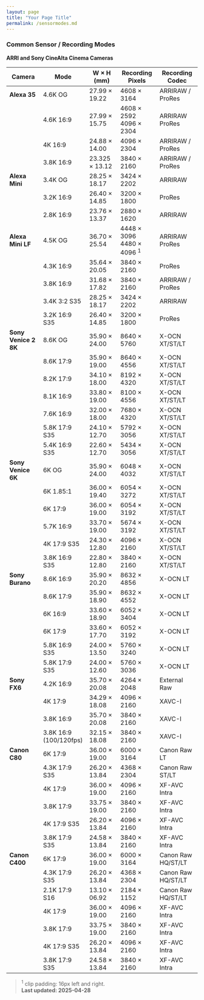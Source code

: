 ```yaml
---
layout: page
title: "Your Page Title"
permalink: /sensormodes.md
---
```


### Common Sensor / Recording Modes<br>
**ARRI and Sony CineAlta Cinema Cameras**

| Camera               | Mode      				   | W × H (mm)     | Recording Pixels            			  | Recording Codec    |
|----------------------|---------------------------|----------------|-----------------------------------------|--------------------|
| **Alexa 35**         | 4.6K OG   				   | 27.99 × 19.22  | 4608 × 3164                 			  | ARRIRAW / ProRes   |
|                      | 4.6K 16:9 				   | 27.99 × 15.75  | 4608 × 2592<br>4096 × 2304  			  | ARRIRAW<br>ProRes  |
|                      | 4K 16:9   				   | 24.88 × 14.00  | 4096 × 2304                 			  | ARRIRAW / ProRes   |
|                      | 3.8K 16:9 				   | 23.325 × 13.12 | 3840 × 2160                 			  | ARRIRAW / ProRes   |
| **Alexa Mini**       | 3.4K OG   				   | 28.25 × 18.17  | 3424 × 2202                			  | ARRIRAW            |
|                      | 3.2K 16:9 				   | 26.40 × 14.85  | 3200 × 1800                 			  | ProRes             |
|                      | 2.8K 16:9 				   | 23.76 × 13.37  | 2880 × 1620                 			  | ARRIRAW            |
| **Alexa Mini LF**    | 4.5K OG   				   | 36.70 × 25.54  | 4448 × 3096<br>4480 × 4096 <sup>1</sup> | ARRIRAW<br>ProRes  |
|                      | 4.3K 16:9 				   | 35.64 × 20.05  | 3840 × 2160                 			  | ProRes             |
|                      | 3.8K 16:9 				   | 31.68 × 17.82  | 3840 × 2160                 			  | ARRIRAW / ProRes   |
|				       | 3.4K 3:2 S35  			   | 28.25 × 18.17  | 3424 × 2202 			  				  | ARRIRAW			   |
|    			       | 3.2K 16:9 S35 			   | 26.40 × 14.85  | 3200 × 1800			  				  | ProRes			   | 
| **Sony Venice 2 8K** | 8.6K OG				   | 35.90 × 24.00  | 8640 × 5760                			  | X-OCN XT/ST/LT     |
|                      | 8.6K 17:9   			   | 35.90 × 19.00  | 8640 × 4556                			  | X-OCN XT/ST/LT     |
|                      | 8.2K 17:9 				   | 34.10 × 18.00  | 8192 × 4320                 			  | X-OCN XT/ST/LT     |
|                      | 8.1K 16:9 				   | 33.80 × 19.00  | 8100 × 4556                 			  | X-OCN XT/ST/LT     |
|                      | 7.6K 16:9 				   | 32.00 × 18.00  | 7680 × 4320                 			  | X-OCN XT/ST/LT     |
|                      | 5.8K 17:9 S35 			   | 24.10 × 12.70  | 5792 × 3056                 			  | X-OCN XT/ST/LT     |
|                      | 5.4K 16:9 S35 			   | 22.60 × 12.70  | 5434 × 3056                 			  | X-OCN XT/ST/LT     |
| **Sony Venice 6K**   | 6K OG     				   | 35.90 × 24.00  | 6048 × 4032                 			  | X-OCN XT/ST/LT     |
|                      | 6K 1.85:1 				   | 36.00 × 19.40  | 6054 × 3272                 			  | X-OCN XT/ST/LT     |
|                      | 6K 17:9   				   | 36.00 × 19.00  | 6054 × 3192                 			  | X-OCN XT/ST/LT     |
|                      | 5.7K 16:9   			   | 33.70 × 19.00  | 5674 × 3192                 			  | X-OCN XT/ST/LT     |
|                      | 4K 17:9 S35     		   | 24.30 × 12.80  | 4096 × 2160                 			  | X-OCN XT/ST/LT     |
|                      | 3.8K 16:9 S35   		   | 22.80 × 12.80  | 3840 × 2160                 			  | X-OCN XT/ST/LT     |
| **Sony Burano**      | 8.6K 16:9 				   | 35.90 × 20.20  | 8632 × 4856                 			  | X-OCN LT           |
|                      | 8.6K 17:9 				   | 35.90 × 18.90  | 8632 × 4552                 			  | X-OCN LT           |
|                      | 6K 16:9  				   | 33.60 × 18.90  | 6052 × 3404                 			  | X-OCN LT           |
|                      | 6K 17:9   			       | 33.60 × 17.70  | 6052 × 3192                 			  | X-OCN LT           |
|                      | 5.8K 16:9 S35 			   | 24.00 × 13.50  | 5760 × 3240                			  | X-OCN LT           |
|                      | 5.8K 17:9 S35 			   | 24.00 × 12.60  | 5760 × 3036                			  | X-OCN LT           |
| **Sony FX6**         | 4.2K 16:9 				   | 35.70 × 20.08  | 4264 × 2048                 			  | External Raw       |
|                      | 4K 17:9   				   | 34.29 × 18.08  | 4096 × 2160                 			  | XAVC-I             |
|                      | 3.8K 16:9                 | 35.70 × 20.08  | 3840 × 2160                 			  | XAVC-I             |
|                      | 3.8K 16:9<br>(100/120fps) | 32.15 × 18.08  | 3840 × 2160                 			  | XAVC-I             |
| **Canon C80**        | 6K 17:9 				   | 36.00 × 19.00  | 6000 × 3164                 			  | Canon Raw LT       |
|                      | 4.3K 17:9 S35   		   | 26.20 × 13.84  | 4368 × 2304                 			  | Canon Raw ST/LT    |
|                      | 4K 17:9                   | 36.00 × 19.00  | 4096 × 2160                 			  | XF-AVC Intra	   |
|                      | 3.8K 17:9 				   | 33.75 × 19.00  | 3840 × 2160                 			  | XF-AVC Intra	   |
|                      | 4K 17:9 S35               | 26.20 × 13.84  | 4096 × 2160                 			  | XF-AVC Intra	   |
|                      | 3.8K 17:9 S35			   | 24.58 × 13.84  | 3840 × 2160                 			  | XF-AVC Intra	   |
| **Canon C400**       | 6K 17:9 				   | 36.00 × 19.00  | 6000 × 3164                 			  | Canon Raw HQ/ST/LT |
|                      | 4.3K 17:9 S35   		   | 26.20 × 13.84  | 4368 × 2304                 			  | Canon Raw HQ/ST/LT |
|                      | 2.1K 17:9 S16   		   | 13.10 × 06.92  | 2184 × 1152                 			  | Canon Raw HQ/ST/LT |
|                      | 4K 17:9                   | 36.00 × 19.00  | 4096 × 2160                 			  | XF-AVC Intra	   |
|                      | 3.8K 17:9 				   | 33.75 × 19.00  | 3840 × 2160                 			  | XF-AVC Intra	   |
|                      | 4K 17:9 S35               | 26.20 × 13.84  | 4096 × 2160                 			  | XF-AVC Intra	   |
|                      | 3.8K 17:9 S35			   | 24.58 × 13.84  | 3840 × 2160                 			  | XF-AVC Intra	   |

> <sup>1</sup> clip padding: 16px left and right.<br>
> **Last updated: 2025-04-28**
